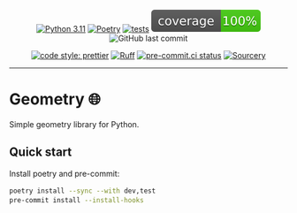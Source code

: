 <div align="center">

[![Python 3.11](https://img.shields.io/badge/python-3.11-blue.svg)](https://www.python.org/downloads/release/python-3110/)
[![Poetry](https://img.shields.io/endpoint?url=https://python-poetry.org/badge/v0.json)](https://python-poetry.org/)
[![tests](https://github.com/Bilbottom/geometry/actions/workflows/tests.yaml/badge.svg)](https://github.com/Bilbottom/geometry/actions/workflows/tests.yaml)
[![coverage](coverage.svg)](https://github.com/dbrgn/coverage-badge)
![GitHub last commit](https://img.shields.io/github/last-commit/Bilbottom/geometry)

[![code style: prettier](https://img.shields.io/badge/code_style-prettier-ff69b4.svg?style=flat-square)](https://github.com/prettier/prettier)
[![Ruff](https://img.shields.io/endpoint?url=https://raw.githubusercontent.com/astral-sh/ruff/main/assets/badge/v2.json)](https://github.com/astral-sh/ruff)
[![pre-commit.ci status](https://results.pre-commit.ci/badge/github/Bilbottom/geometry/main.svg)](https://results.pre-commit.ci/latest/github/Bilbottom/geometry/main)
[![Sourcery](https://img.shields.io/badge/Sourcery-enabled-brightgreen)](https://sourcery.ai)

</div>

---

# Geometry 🌐

Simple geometry library for Python.

## Quick start

Install poetry and pre-commit:

```bash
poetry install --sync --with dev,test
pre-commit install --install-hooks
```
